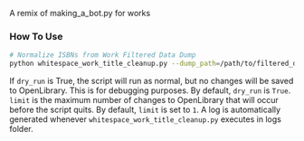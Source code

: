 A remix of making_a_bot.py for works
### How To Use
```bash
# Normalize ISBNs from Work Filtered Data Dump
python whitespace_work_title_cleanup.py --dump_path=/path/to/filtered_dump.txt.gz --dry_run=<bool> --limit=<init>
```
If `dry_run` is True, the script will run as normal, but no changes will be saved to OpenLibrary.
This is for debugging purposes. By default, `dry_run` is `True`.
`limit` is the maximum number of changes to OpenLibrary that will occur before the script quits.
By default, `limit` is set to `1`. A log is automatically generated whenever `whitespace_work_title_cleanup.py` executes in logs folder.
